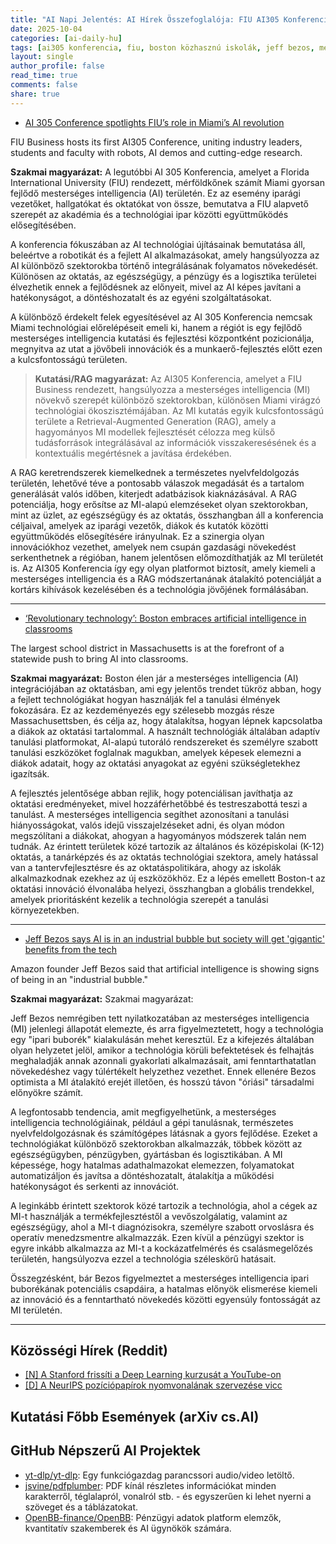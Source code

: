 ```yaml
---
title: "AI Napi Jelentés: AI Hírek Összefoglalója: FIU AI305 Konferencia, Boston Iskolái Átveszik az AI-t, és Bezos az AI Lufiról (2025-10-04)"
date: 2025-10-04
categories: [ai-daily-hu]
tags: [ai305 konferencia, fiu, boston közhasznú iskolák, jeff bezos, mesterséges intelligencia az oktatásban, technológiai trendek, mesterséges intelligencia ipari buborék]
layout: single
author_profile: false
read_time: true
comments: false
share: true
---
```

- [AI 305 Conference spotlights FIU’s role in Miami’s AI revolution](https://news.fiu.edu/2025/ai-305-conference-spotlights-fius-role-in-miamis-ai-revolution)

FIU Business hosts its first AI305 Conference, uniting industry leaders, students and faculty with robots, AI demos and cutting-edge research.

**Szakmai magyarázat:**
A legutóbbi AI 305 Konferencia, amelyet a Florida International University (FIU) rendezett, mérföldkőnek számít Miami gyorsan fejlődő mesterséges intelligencia (AI) területén. Ez az esemény iparági vezetőket, hallgatókat és oktatókat von össze, bemutatva a FIU alapvető szerepét az akadémia és a technológiai ipar közötti együttműködés elősegítésében.

A konferencia fókuszában az AI technológiai újításainak bemutatása áll, beleértve a robotikát és a fejlett AI alkalmazásokat, amely hangsúlyozza az AI különböző szektorokba történő integrálásának folyamatos növekedését. Különösen az oktatás, az egészségügy, a pénzügy és a logisztika területei élvezhetik ennek a fejlődésnek az előnyeit, mivel az AI képes javítani a hatékonyságot, a döntéshozatalt és az egyéni szolgáltatásokat.

A különböző érdekelt felek egyesítésével az AI 305 Konferencia nemcsak Miami technológiai előrelépéseit emeli ki, hanem a régiót is egy fejlődő mesterséges intelligencia kutatási és fejlesztési központként pozicionálja, megnyitva az utat a jövőbeli innovációk és a munkaerő-fejlesztés előtt ezen a kulcsfontosságú területen.

> **Kutatási/RAG magyarázat:**
> Az AI305 Konferencia, amelyet a FIU Business rendezett, hangsúlyozza a mesterséges intelligencia (MI) növekvő szerepét különböző szektorokban, különösen Miami virágzó technológiai ökoszisztémájában. Az MI kutatás egyik kulcsfontosságú területe a Retrieval-Augmented Generation (RAG), amely a hagyományos MI modellek fejlesztését célozza meg külső tudásforrások integrálásával az információk visszakeresésének és a kontextuális megértésnek a javítása érdekében.

A RAG keretrendszerek kiemelkednek a természetes nyelvfeldolgozás területén, lehetővé téve a pontosabb válaszok megadását és a tartalom generálását valós időben, kiterjedt adatbázisok kiaknázásával. A RAG potenciálja, hogy erősítse az MI-alapú elemzéseket olyan szektorokban, mint az üzlet, az egészségügy és az oktatás, összhangban áll a konferencia céljaival, amelyek az iparági vezetők, diákok és kutatók közötti együttműködés elősegítésére irányulnak. Ez a szinergia olyan innovációkhoz vezethet, amelyek nem csupán gazdasági növekedést serkenthetnek a régióban, hanem jelentősen előmozdíthatják az MI területét is. Az AI305 Konferencia így egy olyan platformot biztosít, amely kiemeli a mesterséges intelligencia és a RAG módszertanának átalakító potenciálját a kortárs kihívások kezelésében és a technológia jövőjének formálásában.

---
- [‘Revolutionary technology’: Boston embraces artificial intelligence in classrooms](https://www.boston25news.com/news/local/revolutionary-technology-boston-embraces-artificial-intelligence-classrooms/QZIPHUVOTBCPBFTOT223JVW2YY/)

The largest school district in Massachusetts is at the forefront of a statewide push to bring AI into classrooms.

**Szakmai magyarázat:**
Boston élen jár a mesterséges intelligencia (AI) integrációjában az oktatásban, ami egy jelentős trendet tükröz abban, hogy a fejlett technológiákat hogyan használják fel a tanulási élmények fokozására. Ez az kezdeményezés egy szélesebb mozgás része Massachusettsben, és célja az, hogy átalakítsa, hogyan lépnek kapcsolatba a diákok az oktatási tartalommal. A használt technológiák általában adaptív tanulási platformokat, AI-alapú tutoráló rendszereket és személyre szabott tanulási eszközöket foglalnak magukban, amelyek képesek elemezni a diákok adatait, hogy az oktatási anyagokat az egyéni szükségletekhez igazítsák.

A fejlesztés jelentősége abban rejlik, hogy potenciálisan javíthatja az oktatási eredményeket, mivel hozzáférhetőbbé és testreszabottá teszi a tanulást. A mesterséges intelligencia segíthet azonosítani a tanulási hiányosságokat, valós idejű visszajelzéseket adni, és olyan módon megszólítani a diákokat, ahogyan a hagyományos módszerek talán nem tudnák. Az érintett területek közé tartozik az általános és középiskolai (K-12) oktatás, a tanárképzés és az oktatás technológiai szektora, amely hatással van a tantervfejlesztésre és az oktatáspolitikára, ahogy az iskolák alkalmazkodnak ezekhez az új eszközökhöz. Ez a lépés emellett Boston-t az oktatási innováció élvonalába helyezi, összhangban a globális trendekkel, amelyek prioritásként kezelik a technológia szerepét a tanulási környezetekben.

---
- [Jeff Bezos says AI is in an industrial bubble but society will get 'gigantic' benefits from the tech](https://www.cnbc.com/2025/10/03/jeff-bezos-ai-in-an-industrial-bubble-but-society-to-benefit.html)

Amazon founder Jeff Bezos said that artificial intelligence is showing signs of being in an "industrial bubble."

**Szakmai magyarázat:**
Szakmai magyarázat:

Jeff Bezos nemrégiben tett nyilatkozatában az mesterséges intelligencia (MI) jelenlegi állapotát elemezte, és arra figyelmeztetett, hogy a technológia egy "ipari buborék" kialakulásán mehet keresztül. Ez a kifejezés általában olyan helyzetet jelöl, amikor a technológia körüli befektetések és felhajtás meghaladják annak azonnali gyakorlati alkalmazásait, ami fenntarthatatlan növekedéshez vagy túlértékelt helyzethez vezethet. Ennek ellenére Bezos optimista a MI átalakító erejét illetően, és hosszú távon "óriási" társadalmi előnyökre számít.

A legfontosabb tendencia, amit megfigyelhetünk, a mesterséges intelligencia technológiáinak, például a gépi tanulásnak, természetes nyelvfeldolgozásnak és számítógépes látásnak a gyors fejlődése. Ezeket a technológiákat különböző szektorokban alkalmazzák, többek között az egészségügyben, pénzügyben, gyártásban és logisztikában. A MI képessége, hogy hatalmas adathalmazokat elemezzen, folyamatokat automatizáljon és javítsa a döntéshozatalt, átalakítja a működési hatékonyságot és serkenti az innovációt.

A leginkább érintett szektorok közé tartozik a technológia, ahol a cégek az MI-t használják a termékfejlesztéstől a vevőszolgálatig, valamint az egészségügy, ahol a MI-t diagnózisokra, személyre szabott orvoslásra és operatív menedzsmentre alkalmazzák. Ezen kívül a pénzügyi szektor is egyre inkább alkalmazza az MI-t a kockázatfelmérés és csalásmegelőzés területén, hangsúlyozva ezzel a technológia széleskörű hatásait.

Összegzésként, bár Bezos figyelmeztet a mesterséges intelligencia ipari buborékának potenciális csapdáira, a hatalmas előnyök elismerése kiemeli az innováció és a fenntartható növekedés közötti egyensúly fontosságát az MI területén.

---
## Közösségi Hírek (Reddit)
- [[N] A Stanford frissíti a Deep Learning kurzusát a YouTube-on](https://www.reddit.com/r/MachineLearning/comments/1nwhihj/n_stanford_is_updating_their_deep_learning_course/)
- [[D] A NeurIPS pozíciópapírok nyomvonalának szervezése vicc](https://www.reddit.com/r/MachineLearning/comments/1ns7rd6/d_the_organization_of_neurips_position_papers/)

## Kutatási Főbb Események (arXiv cs.AI)

## GitHub Népszerű AI Projektek
- [yt-dlp/yt-dlp](yt-dlp/yt-dlp): Egy funkciógazdag parancssori audio/video letöltő.
- [jsvine/pdfplumber](jsvine/pdfplumber): PDF kínál részletes információkat minden karakterről, téglalapról, vonalról stb. - és egyszerűen ki lehet nyerni a szöveget és a táblázatokat.
- [OpenBB-finance/OpenBB](OpenBB-finance/OpenBB): Pénzügyi adatok platform elemzők, kvantitatív szakemberek és AI ügynökök számára.